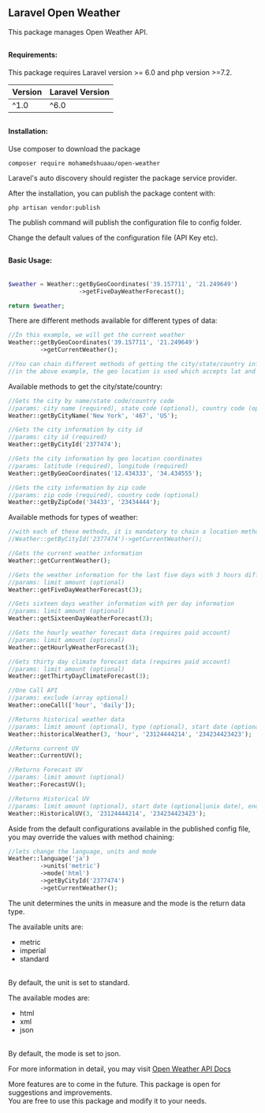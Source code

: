 ## Laravel Open Weather

This package manages Open Weather API.

##
#### Requirements:

This package requires Laravel version >= 6.0 and php version >=7.2.

| Version      | Laravel Version |
| ----------- | ----------- |
| ^1.0      | ^6.0       |

##
#### Installation:
Use composer to download the package
```
composer require mohamedshuaau/open-weather
```

Laravel's auto discovery should register the package service provider.

After the installation, you can publish the package content with:
```
php artisan vendor:publish
```

The publish command will publish the configuration file to config folder.

Change the default values of the configuration file (API Key etc).

##
#### Basic Usage:

```php

$weather = Weather::getByGeoCoordinates('39.157711', '21.249649')
                    ->getFiveDayWeatherForecast();

return $weather;

```

There are different methods available for different types of data:
```php
//In this example, we will get the current weather
Weather::getByGeoCoordinates('39.157711', '21.249649')
         ->getCurrentWeather();

//You can chain different methods of getting the city/state/country information
//in the above example, the geo location is used which accepts lat and long value
```

Available methods to get the city/state/country:

```php
//Gets the city by name/state code/country code
//params: city name (required), state code (optional), country code (optional)
Weather::getByCityName('New York', '467', 'US');

//Gets the city information by city id
//params: city id (required)
Weather::getByCityId('2377474');

//Gets the city information by geo location coordinates
//params: latitude (required), longitude (required)
Weather::getByGeoCoordinates('12.434333', '34.434555');

//Gets the city information by zip code
//params: zip code (required), country code (optional)
Weather::getByZipCode('34433', '23434444');
```

Available methods for types of weather:

```php
//with each of these methods, it is mandatory to chain a location method. Eg:
//Weather::getByCityId('2377474')->getCurrentWeather();

//Gets the current weather information
Weather::getCurrentWeather();

//Gets the weather information for the last five days with 3 hours difference in between
//params: limit amount (optional)
Weather::getFiveDayWeatherForecast(3);

//Gets sixteen days weather information with per day information
//params: limit amount (optional)
Weather::getSixteenDayWeatherForecast(3);

//Gets the hourly weather forecast data (requires paid account)
//params: limit amount (optional)
Weather::getHourlyWeatherForecast(3);

//Gets thirty day climate forecast data (requires paid account)
//params: limit amount (optional)
Weather::getThirtyDayClimateForecast(3);

//One Call API
//params: exclude (array optional)
Weather::oneCall(['hour', 'daily']);

//Returns historical weather data
//params: limit amount (optional), type (optional), start date (optional|unix date), end date (optional|unix date)
Weather::historicalWeather(3, 'hour', '23124444214', '234234423423');

//Returns current UV
Weather::CurrentUV();

//Returns Forecast UV
//params: limit amount (optional)
Weather::ForecastUV();

//Returns Historical UV
//params: limit amount (optional), start date (optional|unix date), end date (optional|unix date)
Weather::HistoricalUV(3, '23124444214', '234234423423');
```

Aside from the default configurations available in the published config file,
you may override the values with method chaining:

```php
//lets change the language, units and mode
Weather::language('ja')
         ->units('metric')
         ->mode('html')
         ->getByCityId('2377474')
         ->getCurrentWeather();
```

The unit determines the units in measure and the mode is the return data type.

The available units are:
<br>
- metric
- imperial
- standard
<br>
By default, the unit is set to standard.

The available modes are:
<br>
- html
- xml
- json
<br>
By default, the mode is set to json.

For more information in detail, you may visit [Open Weather API Docs](https://openweathermap.org/api)

More features are to come in the future. This package is open for suggestions
and improvements.
<br>
You are free to use this package and modify it to your needs.
